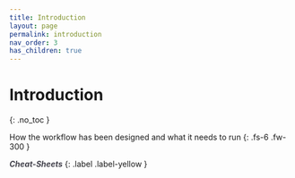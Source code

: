 ```yaml
---
title: Introduction
layout: page
permalink: introduction
nav_order: 3
has_children: true
---
```


# Introduction
{: .no_toc }

How the workflow has been designed and what it needs to run
{: .fs-6 .fw-300 }


<a href="{{ site.baseurl }}/cheat-sheets/quickstart" style="color: #44434d; text-decoration: none;"><strong><i>Cheat-Sheets</i></strong></a>
{: .label .label-yellow }
